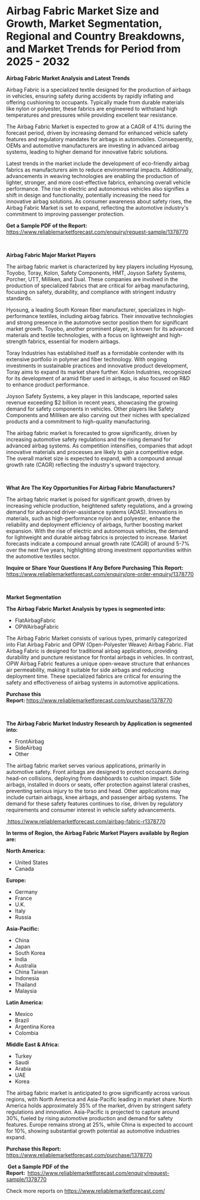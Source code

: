 <p><h1>Airbag Fabric Market Size and Growth, Market Segmentation, Regional and Country Breakdowns, and Market Trends for Period from 2025 -  2032</h1></p><p><strong>Airbag Fabric Market Analysis and Latest Trends</strong></p>
<p><p>Airbag Fabric is a specialized textile designed for the production of airbags in vehicles, ensuring safety during accidents by rapidly inflating and offering cushioning to occupants. Typically made from durable materials like nylon or polyester, these fabrics are engineered to withstand high temperatures and pressures while providing excellent tear resistance.</p><p>The Airbag Fabric Market is expected to grow at a CAGR of 4.1% during the forecast period, driven by increasing demand for enhanced vehicle safety features and regulatory mandates for airbags in automobiles. Consequently, OEMs and automotive manufacturers are investing in advanced airbag systems, leading to higher demand for innovative fabric solutions.</p><p>Latest trends in the market include the development of eco-friendly airbag fabrics as manufacturers aim to reduce environmental impacts. Additionally, advancements in weaving technologies are enabling the production of lighter, stronger, and more cost-effective fabrics, enhancing overall vehicle performance. The rise in electric and autonomous vehicles also signifies a shift in design and functionality, potentially increasing the need for innovative airbag solutions. As consumer awareness about safety rises, the Airbag Fabric Market is set to expand, reflecting the automotive industry's commitment to improving passenger protection.</p></p>
<p><strong>Get a Sample PDF of the Report:&nbsp;</strong> <a href="https://www.reliablemarketforecast.com/enquiry/request-sample/1378770?utm_campaign=2188&utm_medium=2&utm_source=Github&utm_content=ia&utm_term=30012025&utm_id=airbag-fabric">https://www.reliablemarketforecast.com/enquiry/request-sample/1378770</a></p>
<p>&nbsp;</p>
<p><strong>Airbag Fabric Major Market Players</strong></p>
<p><p>The airbag fabric market is characterized by key players including Hyosung, Toyobo, Toray, Kolon, Safety Components, HMT, Joyson Safety Systems, Porcher, UTT, Milliken, and Dual. These companies are involved in the production of specialized fabrics that are critical for airbag manufacturing, focusing on safety, durability, and compliance with stringent industry standards.</p><p>Hyosung, a leading South Korean fiber manufacturer, specializes in high-performance textiles, including airbag fabrics. Their innovative technologies and strong presence in the automotive sector position them for significant market growth. Toyobo, another prominent player, is known for its advanced materials and textile technologies, with a focus on lightweight and high-strength fabrics, essential for modern airbags.</p><p>Toray Industries has established itself as a formidable contender with its extensive portfolio in polymer and fiber technology. With ongoing investments in sustainable practices and innovative product development, Toray aims to expand its market share further. Kolon Industries, recognized for its development of aramid fiber used in airbags, is also focused on R&D to enhance product performance.</p><p>Joyson Safety Systems, a key player in this landscape, reported sales revenue exceeding $2 billion in recent years, showcasing the growing demand for safety components in vehicles. Other players like Safety Components and Milliken are also carving out their niches with specialized products and a commitment to high-quality manufacturing.</p><p>The airbag fabric market is forecasted to grow significantly, driven by increasing automotive safety regulations and the rising demand for advanced airbag systems. As competition intensifies, companies that adopt innovative materials and processes are likely to gain a competitive edge. The overall market size is expected to expand, with a compound annual growth rate (CAGR) reflecting the industry's upward trajectory.</p></p>
<p>&nbsp;</p>
<p><strong>What Are The Key Opportunities For Airbag Fabric Manufacturers?</strong></p>
<p><p>The airbag fabric market is poised for significant growth, driven by increasing vehicle production, heightened safety regulations, and a growing demand for advanced driver-assistance systems (ADAS). Innovations in materials, such as high-performance nylon and polyester, enhance the reliability and deployment efficiency of airbags, further boosting market expansion. With the rise of electric and autonomous vehicles, the demand for lightweight and durable airbag fabrics is projected to increase. Market forecasts indicate a compound annual growth rate (CAGR) of around 5-7% over the next five years, highlighting strong investment opportunities within the automotive textiles sector.</p></p>
<p><strong>Inquire or Share Your Questions If Any Before Purchasing This Report:</strong> <a href="https://www.reliablemarketforecast.com/enquiry/pre-order-enquiry/1378770?utm_campaign=2188&utm_medium=2&utm_source=Github&utm_content=ia&utm_term=30012025&utm_id=airbag-fabric">https://www.reliablemarketforecast.com/enquiry/pre-order-enquiry/1378770</a></p>
<p>&nbsp;</p>
<p><strong>Market Segmentation</strong></p>
<p><strong>The Airbag Fabric Market Analysis by types is segmented into:</strong></p>
<p><ul><li>FlatAirbagFabric</li><li>OPWAirbagFabric</li></ul></p>
<p><p>The Airbag Fabric Market consists of various types, primarily categorized into Flat Airbag Fabric and OPW (Open-Polyester Weave) Airbag Fabric. Flat Airbag Fabric is designed for traditional airbag applications, providing durability and puncture resistance for frontal airbags in vehicles. In contrast, OPW Airbag Fabric features a unique open-weave structure that enhances air permeability, making it suitable for side airbags and reducing deployment time. These specialized fabrics are critical for ensuring the safety and effectiveness of airbag systems in automotive applications.</p></p>
<p><strong>Purchase this Report:&nbsp;</strong><a href="https://www.reliablemarketforecast.com/purchase/1378770?utm_campaign=2188&utm_medium=2&utm_source=Github&utm_content=ia&utm_term=30012025&utm_id=airbag-fabric">https://www.reliablemarketforecast.com/purchase/1378770</a></p>
<p>&nbsp;</p>
<p><strong>The Airbag Fabric Market Industry Research by Application is segmented into:</strong></p>
<p><ul><li>FrontAirbag</li><li>SideAirbag</li><li>Other</li></ul></p>
<p><p>The airbag fabric market serves various applications, primarily in automotive safety. Front airbags are designed to protect occupants during head-on collisions, deploying from dashboards to cushion impact. Side airbags, installed in doors or seats, offer protection against lateral crashes, preventing serious injury to the torso and head. Other applications may include curtain airbags, knee airbags, and passenger airbag systems. The demand for these safety features continues to rise, driven by regulatory requirements and consumer interest in vehicle safety advancements.</p></p>
<p><a href="https://www.reliablemarketforecast.com/airbag-fabric-r1378770?utm_campaign=2188&utm_medium=2&utm_source=Github&utm_content=ia&utm_term=30012025&utm_id=airbag-fabric">&nbsp;https://www.reliablemarketforecast.com/airbag-fabric-r1378770</a></p>
<p><strong>In terms of Region, the Airbag Fabric Market Players available by Region are:</strong></p>
<p>
    <p> <strong> North America: </strong>
        <ul>
            <li>United States</li>
            <li>Canada</li>
        </ul>
        </p> 
    <p> <strong> Europe: </strong>
        <ul>
            <li>Germany</li>
            <li>France</li>
            <li>U.K.</li>
            <li>Italy</li>
            <li>Russia</li>
        </ul>
        </p> 
    <p> <strong> Asia-Pacific: </strong>
        <ul>
            <li>China</li>
            <li>Japan</li>
            <li>South Korea</li>
            <li>India</li>
            <li>Australia</li>
            <li>China Taiwan</li>
            <li>Indonesia</li>
            <li>Thailand</li>
            <li>Malaysia</li>
        </ul>
        </p> 
    <p> <strong> Latin America: </strong>
        <ul>
            <li>Mexico</li>
            <li>Brazil</li>
            <li>Argentina Korea</li>
            <li>Colombia</li>
        </ul>
        </p> 
    <p> <strong> Middle East & Africa: </strong>
        <ul>
            <li>Turkey</li>
            <li>Saudi</li>
            <li>Arabia</li>
            <li>UAE</li>
            <li>Korea</li>
        </ul>
    </p>
    </p>
<p><p>The airbag fabric market is anticipated to grow significantly across various regions, with North America and Asia-Pacific leading in market share. North America holds approximately 35% of the market, driven by stringent safety regulations and innovation. Asia-Pacific is projected to capture around 30%, fueled by rising automotive production and demand for safety features. Europe remains strong at 25%, while China is expected to account for 10%, showing substantial growth potential as automotive industries expand.</p></p>
<p><strong>Purchase this Report: </strong><a href="https://www.reliablemarketforecast.com/purchase/1378770?utm_campaign=2188&utm_medium=2&utm_source=Github&utm_content=ia&utm_term=30012025&utm_id=airbag-fabric">https://www.reliablemarketforecast.com/purchase/1378770</a></p>
<p>&nbsp;<strong>Get a Sample PDF of the Report:&nbsp;&nbsp;</strong><a href="https://www.reliablemarketforecast.com/enquiry/request-sample/1378770?utm_campaign=2188&utm_medium=2&utm_source=Github&utm_content=ia&utm_term=30012025&utm_id=airbag-fabric">https://www.reliablemarketforecast.com/enquiry/request-sample/1378770</a></p>
<p><strong></strong></p>
<p>Check more reports on <a href="https://www.reliablemarketforecast.com/?utm_campaign=2188&utm_medium=2&utm_source=Github&utm_content=ia&utm_term=30012025&utm_id=airbag-fabric">https://www.reliablemarketforecast.com/</a></p>